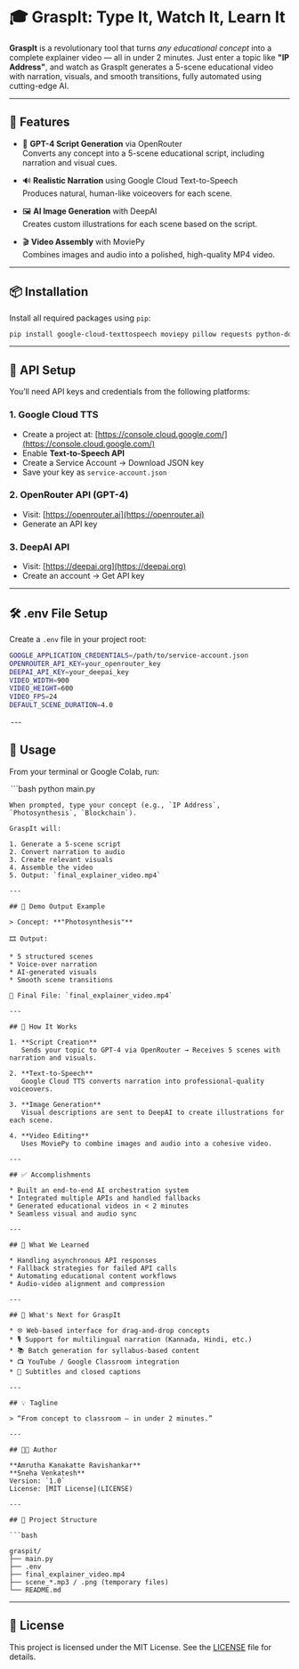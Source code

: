 # 🎓 GraspIt: Type It, Watch It, Learn It

**GraspIt** is a revolutionary tool that turns *any educational concept* into a complete explainer video — all in under 2 minutes. Just enter a topic like **"IP Address"**, and watch as GraspIt generates a 5-scene educational video with narration, visuals, and smooth transitions, fully automated using cutting-edge AI.

---

## 🌟 Features

- 💬 **GPT-4 Script Generation** via OpenRouter  
  Converts any concept into a 5-scene educational script, including narration and visual cues.

- 🔊 **Realistic Narration** using Google Cloud Text-to-Speech  
  Produces natural, human-like voiceovers for each scene.

- 🖼️ **AI Image Generation** with DeepAI  
  Creates custom illustrations for each scene based on the script.

- 🎬 **Video Assembly** with MoviePy  
  Combines images and audio into a polished, high-quality MP4 video.

---

## 📦 Installation

Install all required packages using `pip`:

```bash
pip install google-cloud-texttospeech moviepy pillow requests python-dotenv
```
---

## 🔐 API Setup

You’ll need API keys and credentials from the following platforms:

### 1. Google Cloud TTS

* Create a project at: [https://console.cloud.google.com/](https://console.cloud.google.com/)
* Enable **Text-to-Speech API**
* Create a Service Account → Download JSON key
* Save your key as `service-account.json`

### 2. OpenRouter API (GPT-4)

* Visit: [https://openrouter.ai](https://openrouter.ai)
* Generate an API key

### 3. DeepAI API

* Visit: [https://deepai.org](https://deepai.org)
* Create an account → Get API key

---

## 🛠 .env File Setup

Create a `.env` file in your project root:

```bash
GOOGLE_APPLICATION_CREDENTIALS=/path/to/service-account.json
OPENROUTER_API_KEY=your_openrouter_key
DEEPAI_API_KEY=your_deepai_key
VIDEO_WIDTH=900
VIDEO_HEIGHT=600
VIDEO_FPS=24
DEFAULT_SCENE_DURATION=4.0

```

⁠ ---

## 🚀 Usage

From your terminal or Google Colab, run:

 ⁠```bash
python main.py

```
When prompted, type your concept (e.g., `IP Address`, `Photosynthesis`, `Blockchain`).

GraspIt will:

1. Generate a 5-scene script
2. Convert narration to audio
3. Create relevant visuals
4. Assemble the video
5. Output: `final_explainer_video.mp4`

---

## 🧪 Demo Output Example

> Concept: **"Photosynthesis"**

🎞️ Output:

* 5 structured scenes
* Voice-over narration
* AI-generated visuals
* Smooth scene transitions

📁 Final File: `final_explainer_video.mp4`

---

## 🧠 How It Works

1. **Script Creation**
   Sends your topic to GPT-4 via OpenRouter → Receives 5 scenes with narration and visuals.

2. **Text-to-Speech**
   Google Cloud TTS converts narration into professional-quality voiceovers.

3. **Image Generation**
   Visual descriptions are sent to DeepAI to create illustrations for each scene.

4. **Video Editing**
   Uses MoviePy to combine images and audio into a cohesive video.

---

## ✅ Accomplishments

* Built an end-to-end AI orchestration system
* Integrated multiple APIs and handled fallbacks
* Generated educational videos in < 2 minutes
* Seamless visual and audio sync

---

## 🧠 What We Learned

* Handling asynchronous API responses
* Fallback strategies for failed API calls
* Automating educational content workflows
* Audio-video alignment and compression

---

## 🔮 What's Next for GraspIt

* 🌐 Web-based interface for drag-and-drop concepts
* 🎙️ Support for multilingual narration (Kannada, Hindi, etc.)
* 📚 Batch generation for syllabus-based content
* 📺 YouTube / Google Classroom integration
* 📝 Subtitles and closed captions

---

## 💡 Tagline

> “From concept to classroom — in under 2 minutes.”

---

## 🧑‍💻 Author

**Amrutha Kanakatte Ravishankar**
**Sneha Venkatesh**
Version: `1.0`
License: [MIT License](LICENSE)

---

## 📁 Project Structure

```bash

graspit/
├── main.py
├── .env
├── final_explainer_video.mp4
├── scene_*.mp3 / .png (temporary files)
└── README.md

```

---

## 📜 License

This project is licensed under the MIT License.
See the [LICENSE](LICENSE) file for details.



